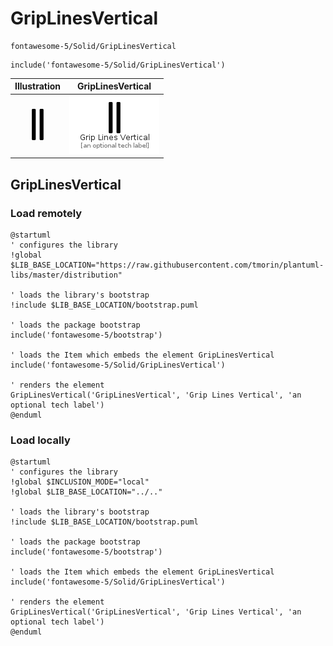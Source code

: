 # GripLinesVertical


```text
fontawesome-5/Solid/GripLinesVertical
```

```text
include('fontawesome-5/Solid/GripLinesVertical')
```



| Illustration | GripLinesVertical |
| :---: | :---: |
| ![illustration for Illustration](../../fontawesome-5/Solid/GripLinesVertical.png) | ![illustration for GripLinesVertical](../../fontawesome-5/Solid/GripLinesVertical.Local.png) |




## GripLinesVertical

### Load remotely
```plantuml
@startuml
' configures the library
!global $LIB_BASE_LOCATION="https://raw.githubusercontent.com/tmorin/plantuml-libs/master/distribution"

' loads the library's bootstrap
!include $LIB_BASE_LOCATION/bootstrap.puml

' loads the package bootstrap
include('fontawesome-5/bootstrap')

' loads the Item which embeds the element GripLinesVertical
include('fontawesome-5/Solid/GripLinesVertical')

' renders the element
GripLinesVertical('GripLinesVertical', 'Grip Lines Vertical', 'an optional tech label')
@enduml
```

### Load locally
```plantuml
@startuml
' configures the library
!global $INCLUSION_MODE="local"
!global $LIB_BASE_LOCATION="../.."

' loads the library's bootstrap
!include $LIB_BASE_LOCATION/bootstrap.puml

' loads the package bootstrap
include('fontawesome-5/bootstrap')

' loads the Item which embeds the element GripLinesVertical
include('fontawesome-5/Solid/GripLinesVertical')

' renders the element
GripLinesVertical('GripLinesVertical', 'Grip Lines Vertical', 'an optional tech label')
@enduml
```

